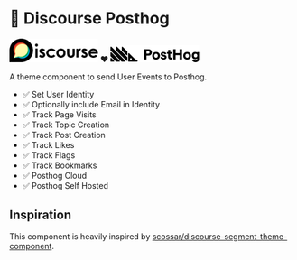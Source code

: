 # 🦔 Discourse Posthog

<picture>
  <source media="(prefers-color-scheme: dark)" srcset="./assets/discourse-logo-white.png" width="157">
  <img alt="Discourse" src="./assets/discourse-logo-black.svg" width="157">
</picture> ❤️ <picture>
  <source media="(prefers-color-scheme: dark)" srcset="./assets/posthog-logo-white.svg" width="157">
  <img alt="Posthog" src="./assets/posthog-logo-black.svg" width="157">
</picture>

A theme component to send User Events to Posthog.

* ✅ Set User Identity
* ✅ Optionally include Email in Identity
* ✅ Track Page Visits
* ✅ Track Topic Creation
* ✅ Track Post Creation
* ✅ Track Likes
* ✅ Track Flags
* ✅ Track Bookmarks
* ✅ Posthog Cloud
* ✅ Posthog Self Hosted

## Inspiration

This component is heavily inspired by [scossar/discourse-segment-theme-component](https://github.com/scossar/discourse-segment-theme-component).
